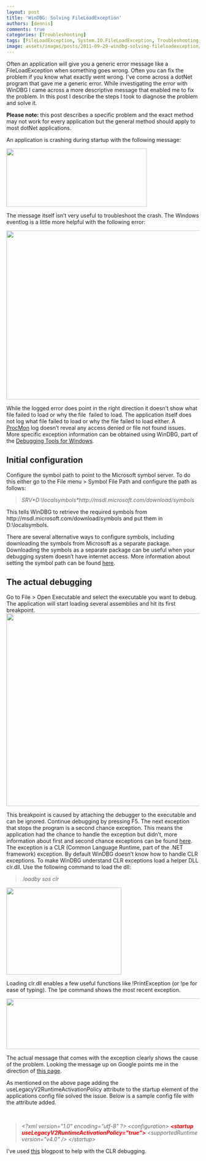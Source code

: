 ```yaml
---
layout: post
title: 'WinDBG: Solving FileLoadException'
authors: [dennis]
comments: true
categories: [Troubleshooting]
tags: [FileLoadException, System.IO.FileLoadException, Troubleshooting, WinDBG]
image: assets/images/posts/2011-09-29-windbg-solving-fileloadexception/windbg-solving-fileloadexception-feature-image.png
---
```

Often an application will give you a generic error message like a FileLoadException when something goes wrong. Often you can fix the problem if you know what exactly went wrong. I've come across a dotNet program that gave me a generic error. While investigating the error with WinDBG I came across a more descriptive message that enabled me to fix the problem. In this post I describe the steps I took to diagnose the problem and solve it.

<strong>Please note:</strong> this post describes a specific problem and the exact method may not work for every application but the general method should apply to most dotNet applications.

An application is crashing during startup with the following message:

<img class="alignnone size-full wp-image-906" src="{{site.baseurl}}/assets/images/posts/2011-09-29-windbg-solving-fileloadexception/app-crash.png" alt="" width="366" height="152" />

The message itself isn’t very useful to troubleshoot the crash. The Windows eventlog is a little more helpful with the following error:

<img class="alignnone size-full wp-image-907" src="{{site.baseurl}}/assets/images/posts/2011-09-29-windbg-solving-fileloadexception/eventlog.png" alt="" width="632" height="440" />

While the logged error does point in the right direction it doesn’t show what file failed to load or why the file  failed to load. The application itself does not log what file failed to load or why the file failed to load either. A <a href="http://technet.microsoft.com/en-us/sysinternals/bb896645">ProcMon</a> log doesn’t reveal any access denied or file not found issues. More specific exception information can be obtained using WinDBG, part of the <a href="http://msdn.microsoft.com/en-us/windows/hardware/gg463009" target="_blank">Debugging Tools for Windows</a>.
<h2>Initial configuration</h2>
Configure the symbol path to point to the Microsoft symbol server. To do this either go to the File menu &gt; Symbol File Path and configure the path as follows:
<blockquote><em>SRV*D:\localsymbols*http://msdl.microsoft.com/download/symbols</em></blockquote>
This tells WinDBG to retrieve the required symbols from http://msdl.microsoft.com/download/symbols and put them in D:\localsymbols.

There are several alternative ways to configure symbols, including downloading the symbols from Microsoft as a separate package. Downloading the symbols as a separate package can be useful when your debugging system doesn’t have internet access.
More information about setting the symbol path can be found <a href="http://support.microsoft.com/kb/311503" target="_blank">here</a>.
<h2>The actual debugging</h2>
Go to File &gt; Open Executable and select the executable you want to debug. The application will start loading several assemblies and hit its first breakpoint.

<img class="alignnone size-full wp-image-904" src="{{site.baseurl}}/assets/images/posts/2011-09-29-windbg-solving-fileloadexception/initial-breakpoint.png" alt="" width="751" height="502" />

This breakpoint is caused by attaching the debugger to the executable and can be ignored. Continue debugging by pressing F5.
The next exception that stops the program is a second chance exception. This means the application had the chance to handle the exception but didn’t, more information about first and second chance exceptions can be found <a href="http://support.microsoft.com/kb/105675">here</a>.
The exception is a CLR (Common Language Runtime, part of the .NET framework) exception. By default WinDBG doesn’t know how to handle CLR exceptions. To make WinDBG understand CLR exceptions load a helper DLL clr.dll. Use the following command to load the dll:
<blockquote><em>.loadby sos clr</em></blockquote>
<em><a href="{{site.baseurl}}/assets/images/posts/2011-09-29-windbg-solving-fileloadexception/loadby-sos-clr.png"><img class="alignnone size-medium wp-image-905" src="{{site.baseurl}}/assets/images/posts/2011-09-29-windbg-solving-fileloadexception/loadby-sos-clr.png" alt="" width="300" height="227" /></a>
</em>

Loading clr.dll enables a few useful functions like !PrintException (or !pe for ease of typing). The !pe command shows the most recent exception.

<a href="{{site.baseurl}}/assets/images/posts/2011-09-29-windbg-solving-fileloadexception/pe.png"><img class="alignnone size-full wp-image-908" src="{{site.baseurl}}/assets/images/posts/2011-09-29-windbg-solving-fileloadexception/pe.png" alt="" width="1015" height="132" /></a>

The actual message that comes with the exception clearly shows the cause of the problem. Looking the message up on Google points me in the direction of <a href="http://stackoverflow.com/questions/1604663/what-does-uselegacyv2runtimeactivationpolicy-do-in-the-net-4-config">this page</a>.

As mentioned on the above page adding the useLegacyV2RuntimeActivationPolicy attribute to the startup element of the applications config file solved the issue. Below is a sample config file with the attribute added.

&nbsp;
<blockquote><em>&lt;?xml version="1.0" encoding="utf-8" ?&gt;
&lt;configuration&gt;
<span style="color: #ff0000;"><strong>&lt;startup useLegacyV2RuntimeActivationPolicy="true"&gt;</strong></span>
&lt;supportedRuntime version="v4.0" /&gt;
&lt;/startup&gt;</em></blockquote>
I’ve used <a href="http://ig2600.blogspot.com/2009/07/finding-clr-exceptions-with-visual.html">this</a> blogpost to help with the CLR debugging.
